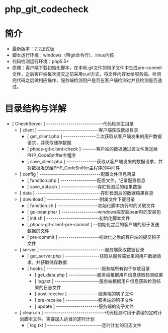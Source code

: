 # php_git_codecheck

# 简介
- 最新版本：2.2正式版
- 脚本运行环境：windows（带git命令行）、linux内核
- 代码检测运行环境：php5.5+
- 原理：客户端下载初始化脚本，在本地.git文件的钩子文件中生成pre-commit文件，之后客户端每次提交之前采用curl方式，将文件内容发给服务端，检测完代码之后做相应操作，服务端检测用户是否在客户端检测过并且检测是否通过。

# 目录结构与详解

- [ CheckServer ] ----------------------------代码检测主目录
  - [ client ] ------------------------------客户端获取数据目录
    - [ get_client.php ] ----------------二次获取从客户端发来的用户数据请求，并获取储存数据
    - [ phpcs-git-client-check ] -------客户端的数据通过该文件发送给PHP_CodeSniffer主程序
    - [ save_client.php ] ---------------获取从客户端发来的数据请求，并将数据发送给PHP_CodeSniffer主程序的中间件
  - [ config ] ------------------------------配置文件信息目录
    - [ function.php ] ------------------配置文件，记录配置信息
    - [ save_data.sh ] ------------------存贮检测后的结果数据
  - [ data ] --------------------------------存贮检测后的数据结果目录
  - [ download ] --------------------------附属文件下载目录
    - [ function.sh ] --------------------初始化脚本执行时的关联文件
    - [ go-pear.phar ] ------------------windows端安装pear时的安装包
    - [ init.sh ] --------------------------初始化脚本文件
    - [ phpcs-git-client-pre-commit ] --初始化之后的客户端的用于发送数据的文件
    - [ pre-commit ] --------------------初始化之后的客户端的提交钩子文件
  - [ server ] --------------------------------服务端获取数据目录
    - [ get_server.php ] -----------------获取从服务端发来的用户数据请求，并获取储存数据
    - [ hooks ] ---------------------------服务端所有钩子存放目录
      - [ get_data.php ] --------------服务端根据用户信息获取检测结果
      - [ log.txt ] ----------------------服务端根据用户信息获取检测结果的日志文件
      - [ post-receive ] ---------------服务端的钩子文件
      - [ pre-receive ] ----------------服务端的钩子文件
      - [ update ] ---------------------服务端的钩子文件
  - [ clean.sh ] ------------------------------代码检测时用于清理的定时计划脚本文件，需要加入适当的定时计划
    - [ log.txt ] ---------------------------定时计划的日志文件
